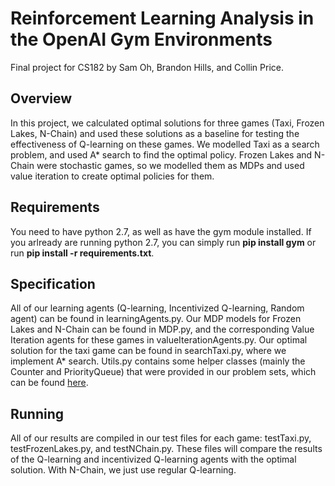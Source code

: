 # Reinforcement Learning Analysis in the OpenAI Gym Environments
Final project for CS182 by Sam Oh, Brandon Hills, and Collin Price.

## Overview
In this project, we calculated optimal solutions for three games (Taxi, Frozen Lakes, N-Chain) and used these solutions as a baseline for testing the effectiveness of Q-learning on these games. We modelled Taxi as a search problem, and used A* search to find the optimal policy. Frozen Lakes and N-Chain were stochastic games, so we modelled them as MDPs and used value iteration to create optimal policies for them.

## Requirements
You need to have python 2.7, as well as have the gym module installed. If you arlready are running python 2.7, you can simply run **pip install gym** or run **pip install -r requirements.txt**.

## Specification
All of our learning agents (Q-learning, Incentivized Q-learning, Random agent) can be found in learningAgents.py. Our MDP models for Frozen Lakes and N-Chain can be found in MDP.py, and the corresponding Value Iteration agents for these games in valueIterationAgents.py. Our optimal solution for the taxi game can be found in searchTaxi.py, where we implement A* search. Utils.py contains some helper classes (mainly the Counter and PriorityQueue) that were provided in our problem sets, which can be found [here](http://ai.berkeley.edu/project_overview.html).

## Running
All of our results are compiled in our test files for each game: testTaxi.py, testFrozenLakes.py, and testNChain.py. These files will compare the results of the Q-learning and incentivized Q-learning agents with the optimal solution. With N-Chain, we just use regular Q-learning.
